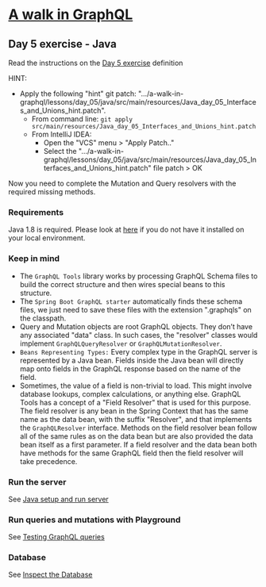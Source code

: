 # [A walk in GraphQL](/README.md)

## Day 5 exercise - Java

Read the instructions on the [Day 5 exercise](../day_05.md#exercise) definition

HINT:
* Apply the following "hint" git patch: ".../a-walk-in-graphql/lessons/day_05/java/src/main/resources/Java_day_05_Interfaces_and_Unions_hint.patch".
    * From command line: `git apply src/main/resources/Java_day_05_Interfaces_and_Unions_hint.patch`
    * From IntelliJ IDEA:
        * Open the "VCS" menu > "Apply Patch.."
        * Select the ".../a-walk-in-graphql/lessons/day_05/java/src/main/resources/Java_day_05_Interfaces_and_Unions_hint.patch" file patch > OK    

Now you need to complete the Mutation and Query resolvers with the required missing methods.

### Requirements

Java 1.8 is required. Please look at [here](../../../setup/java.md#requirements) if you do not have it installed on your local environment. 

### Keep in mind

* The `GraphQL Tools` library works by processing GraphQL Schema files to build the correct structure and then wires special beans to this structure. 
* The `Spring Boot GraphQL starter` automatically finds these schema files, we just need to save these files with the extension ".graphqls" on the classpath.
* Query and Mutation objects are root GraphQL objects. They don’t have any associated "data" class. In such cases, the "resolver" classes would implement `GraphQLQueryResolver` or `GraphQLMutationResolver`.
* `Beans Representing Types:` Every complex type in the GraphQL server is represented by a Java bean. Fields inside the Java bean will directly map onto fields in the GraphQL response based on the name of the field.
* Sometimes, the value of a field is non-trivial to load. This might involve database lookups, complex calculations, or anything else. GraphQL Tools has a concept of a "Field Resolver" that is used for this purpose. 
The field resolver is any bean in the Spring Context that has the same name as the data bean, with the suffix "Resolver", and that implements the `GraphQLResolver` interface. Methods on the field resolver bean follow all of the same rules as on the data bean but are also provided the data bean itself as a first parameter. If a field resolver and the data bean both have methods for the same GraphQL field then the field resolver will take precedence.

### Run the server

 See [Java setup and run server](../../../setup/java.md#run-application)

### Run queries and mutations with Playground

See [Testing GraphQL queries](../../../setup/java.md#testing-graphql-queries)

### Database

See [Inspect the Database](../../../setup/java.md#inspect-the-database)
